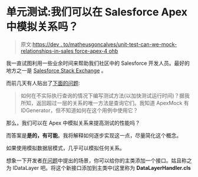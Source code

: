 # 单元测试:我们可以在 Salesforce Apex 中模拟关系吗？

> 原文:[https://dev . to/matheusgoncalves/unit-test-can-we-mock-relationships-in-sales force-apex-4 ohb](https://dev.to/matheusgoncalves/unit-test-can-we-mock-relationships-in-salesforce-apex-4ohb)

我一直试图利用一些业余时间来帮助我们社区中的 Salesforce 开发人员。最好的地方之一是 [Salesforce Stack Exchange](https://salesforce.stackexchange.com) 。

而前几天有人贴出了[下面的问题](https://salesforce.stackexchange.com/questions/215326/can-we-mock-relationships-in-apex/):

> 如何在不实际执行查询的情况下编写测试方法(以加快测试运行时间)？据我所知，返回超过一层的关系的唯一方法是查询它们。我知道 ApexMock 有 IDGenerator，但不知道如何在这个用例中使用它？

那么，我们可以在 Apex 中模拟关系来提高测试的性能吗？

而答案是**是的，有可能**。我将解释如何逐步实现这一点，尽量简化这个概念。

如果使用模拟数据层模式，几乎可以模拟任何关系。

想象一下开发者[在问题](https://salesforce.stackexchange.com/questions/215326/can-we-mock-relationships-in-apex/)中提出的场景，你可以给你的主类添加一个接口。姑且称之为 IDataLayer 吧。将这个新接口添加到主类中(这里称为 **DataLayerHandler.cls**